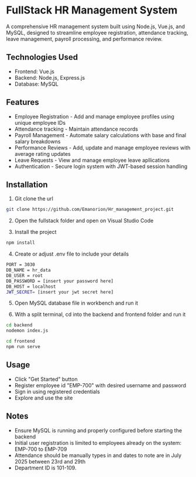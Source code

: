 # FullStack HR Management System

A comprehensive HR management system built using Node.js, Vue.js, and MySQL, designed to streamline employee registration, attendance tracking, leave management, payroll processing, and performance review.

## Technologies Used
- Frontend: Vue.js
- Backend: Node.js, Express.js
- Database: MySQL

## Features
- Employee Registration - Add and manage employee profiles using unique employee IDs
- Attendance tracking - Maintain attendance records
- Payroll Management - Automate salary calculations with base and final salary breakdowns
- Performance Reviews - Add, update and manage employee reviews with average rating updates
- Leave Requests - View and manage employee leave apllications
- Authentication - Secure login system with JWT-based session handling

## Installation

1. Git clone the url

```bash
git clone https://github.com/Emanorion/Hr_management_project.git
```
2. Open the fullstack folder and open on Visual Studio Code

3. Install the project 
```bash
npm install
```

4. Create or adjust .env file to include your details
```bash
PORT = 3030
DB_NAME = hr_data
DB_USER = root
DB_PASSWORD = [insert your password here]
DB_HOST = localhost
JWT_SECRET= [insert your jwt secret here]
```

5. Open MySQL database file in workbench and run it

6. With a split terminal, cd into the backend and frontend folder and run it
```bash
cd backend
nodemon index.js
```
```bash
cd frontend
npm run serve
```

## Usage
- Click "Get Started" button
- Register employee id "EMP-700" with desired username and password
- Sign in using registered credentials
- Explore and use the site

## Notes
- Ensure MySQL is running and properly configured before starting the backend
- Initial user registration is limited to employees already on the system: EMP-700 to EMP-709
- Attendance should be manually types in and dates to note are in July 2025 between 23rd and 29th
- Department ID is 101-109.
